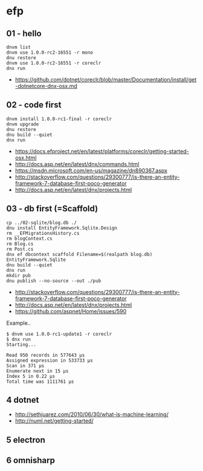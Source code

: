 # efp

## 01 - hello

    dnvm list
    dnvm use 1.0.0-rc2-16551 -r mono
    dnu restore
    dnvm use 1.0.0-rc2-16551 -r coreclr
    dnx run

+ https://github.com/dotnet/coreclr/blob/master/Documentation/install/get-dotnetcore-dnx-osx.md

## 02 - code first

    dnvm install 1.0.0-rc1-final -r coreclr
    dnvm upgrade
    dnu restore
    dnu build --quiet
    dnx run

+ https://docs.efproject.net/en/latest/platforms/coreclr/getting-started-osx.html
+ http://docs.asp.net/en/latest/dnx/commands.html
+ https://msdn.microsoft.com/en-us/magazine/dn890367.aspx
+ http://stackoverflow.com/questions/29300777/is-there-an-entity-framework-7-database-first-poco-generator
+ http://docs.asp.net/en/latest/dnx/projects.html


## 03 - db first (=Scaffold)

    cp ../02-sqlite/blog.db ./
    dnu install EntityFramework.Sqlite.Design
    rm __EFMigrationsHistory.cs
    rm blogContext.cs
    rm Blog.cs
    rm Post.cs
    dnx ef dbcontext scaffold Filename=$(realpath blog.db) EntityFramework.Sqlite
    dnu build --quiet
    dnx run
    mkdir pub
    dnu publish --no-source --out ./pub

+ http://stackoverflow.com/questions/29300777/is-there-an-entity-framework-7-database-first-poco-generator
+ http://docs.asp.net/en/latest/dnx/projects.html
+ https://github.com/aspnet/Home/issues/590

Example..

    $ dnvm use 1.0.0-rc1-update1 -r coreclr
    $ dnx run
    Starting...

    Read 950 records in 577643 μs
    Assigned expression in 533733 μs
    Scan in 371 μs
    Enumerate next in 15 μs
    Index 5 in 0.22 μs
    Total time was 1111761 μs

## 4 dotnet
+ http://sethjuarez.com/2010/06/30/what-is-machine-learning/
+ http://numl.net/getting-started/

## 5 electron

## 6 omnisharp
